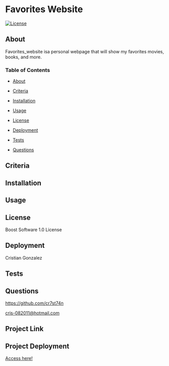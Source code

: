 
# Favorites Website

[![License](https://img.shields.io/badge/License-Apache_2.0-yellowgreen.svg)](https://opensource.org/licenses/Apache-2.0)  

## About
Favorites_website isa personal webpage that will show my favorites	movies, books, and more.

### Table of Contents
 * [About](#About)

 * [Criteria](#Criteria)

 * [Installation](#Installation)

 * [Usage](#Usage)

 * [License](#License)

 * [Deployment](#Deployment)

 * [Tests](#Tests)

 * [Questions](#Questions)



## Criteria


## Installation


## Usage


## License
Boost Software 1.0 License

## Deployment
Cristian Gonzalez

## Tests


## Questions
 

https://github.com/cr7st74n

cris-082011@hotmail.com

## Project Link


## Project Deployment
[Access here!]()


